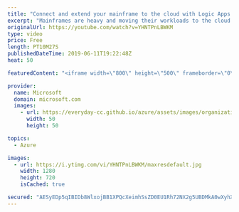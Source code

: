 ```yaml
---
title: "Connect and extend your mainframe to the cloud with Logic Apps | Azure Friday"
excerpt: "Mainframes are heavy and moving their workloads to the cloud takes time. Using the Logic Apps connector for IBM 3270 'green screens' you can now easily record mainframe applications and drive them from Logic Apps. This capability, sometimes termed, RPA (robotic process automation), enables you to extend"
originalUrl: https://youtube.com/watch?v=YHNTPnLBWKM
type: video
price: Free
length: PT10M27S
publishedDateTime: 2019-06-11T19:22:48Z
heat: 50

featuredContent: "<iframe width=\"800\" height=\"500\" frameborder=\"0\" src=\"https://www.youtube.com/embed/YHNTPnLBWKM\" allow=\"accelerometer; autoplay; encrypted-media; gyroscope; picture-in-picture\" allowfullscreen></iframe>"

provider:
  name: Microsoft
  domain: microsoft.com
  images:
    - url: https://everyday-cc.github.io/azure/assets/images/organizations/microsoft.com-50x50.jpg
      width: 50
      height: 50

topics:
  - Azure

images:
  - url: https://i.ytimg.com/vi/YHNTPnLBWKM/maxresdefault.jpg
    width: 1280
    height: 720
    isCached: true

secured: "AESyEDp5qIBIDb8WlxojBB1XPQcXeimhSsZD0EU1Rh72NX2g5UBDMkA0wXyhX8hT3eUiZiF7ogNQbUZXAmSc9GXoNt4dVsrNLqd1kUKIuMD8I8GABlqgBiTlK1mZlNmVZ9MD2vBNiM511qtfnf9AEfI6SHzNPAcrWX6SAw2Gr+PuwiM1xATT737zbs6l/3PXsFhKXDHHxSqkoNVvY4LxnDr6e4pxzfYf4wp/HSeuZGqnIW2uZxGTiHrdV7BXhw9UGE3u9cF5OTi/tIpPrG3pPFovHjHHGnsJSyn3hK2FsH2tvQqa84cj6MwfbLWXKFg8xuLn5WiEYebHUcQ83KqhEA8EF0STrA8kneY6B7KUb5A2ZCKnoY+ZsnEY7tQdzao+ONf6oDm3EPBDug1SYd1YfXc2QgzWr1CvdmBwkhMv7Gg=;D4SSVwdzvvYQ9PPacWMnGA=="
---
```


